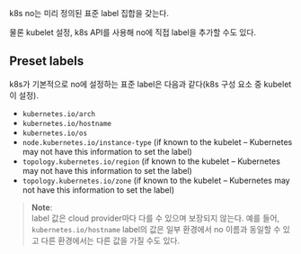 k8s no는 미리 정의된 표준 label 집합을 갖는다.

물론 kubelet 설정, k8s API를 사용해 no에 직접 label을 추가할 수도 있다.

## Preset labels
k8s가 기본적으로 no에 설정하는 표준 label은 다음과 같다(k8s 구성 요소 중 kubelet이 설정).
- `kubernetes.io/arch`
- `kubernetes.io/hostname`
- `kubernetes.io/os`
- `node.kubernetes.io/instance-type` (if known to the kubelet – Kubernetes may not have this information to set the label)
- `topology.kubernetes.io/region` (if known to the kubelet – Kubernetes may not have this information to set the label)
- `topology.kubernetes.io/zone` (if known to the kubelet – Kubernetes may not have this information to set the label)

> **Note**:  
> label 값은 cloud provider마다 다를 수 있으며 보장되지 않는다. 예를 들어, `kubernetes.io/hostname` label의 값은 일부 환경에서 no 이름과 동일할 수 있고 다른 환경에서는 다른 값을 가질 수도 있다.